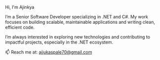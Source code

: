 Hi, I'm Ajinkya

I’m a Senior Software Developer specializing in .NET and C#.
My work focuses on building scalable, maintainable applications and writing clean, efficient code.

I’m always interested in exploring new technologies and contributing to impactful projects, especially in the .NET ecosystem.

📫 Reach me at: ajjukaspale70@gmail.com

<!---
Ajinkya70/Ajinkya70 is a ✨ special ✨ repository because its `README.md` (this file) appears on your GitHub profile.
You can click the Preview link to take a look at your changes.
--->
